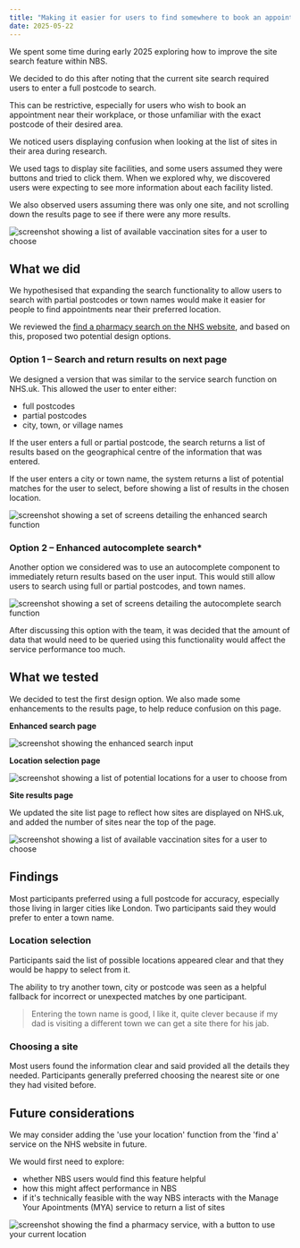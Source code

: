 ```yaml
---
title: "Making it easier for users to find somewhere to book an appointment"
date: 2025-05-22
---
```


We spent some time during early 2025 exploring how to improve the site search feature within NBS. 

We decided to do this after noting that the current site search required users to enter a full postcode to search.  

This can be restrictive, especially for users who wish to book an appointment near their workplace, or those unfamiliar with the exact postcode of their desired area. 

We noticed users displaying confusion when looking at the list of sites in their area during research.   

We used tags to display site facilities, and some users assumed they were buttons and tried to click them. When we explored why, we discovered users were expecting to see more information about each facility listed. 

We also observed users assuming there was only one site, and not scrolling down the results page to see if there were any more results. 

![screenshot showing a list of available vaccination sites for a user to choose](sitelist.png) 

 

## What we did 

We hypothesised that expanding the search functionality to allow users to search with partial postcodes or town names would make it easier for people to find appointments near their preferred location. 

We reviewed the [find a pharmacy search on the NHS website](https://www.nhs.uk/service-search/pharmacy/find-a-pharmacy/), and based on this, proposed two potential design options.   

 

### Option 1 – Search and return results on next page

We designed a version that was similar to the service search function on NHS.uk.  This allowed the user to enter either: 

- full postcodes
- partial postcodes
- city, town, or village names 

If the user enters a full or partial postcode, the search returns a list of results based on the geographical centre of the information that was entered. 

If the user enters a city or town name, the system returns a list of potential matches for the user to select, before showing a list of results in the chosen location. 

![screenshot showing a set of screens detailing the enhanced search function](enhancedsearch.png) 

 

 

### Option 2 – Enhanced autocomplete search*

Another option we considered was to use an autocomplete component to immediately return results based on the user input.  This would still allow users to search using full or partial postcodes, and town names. 

![screenshot showing a set of screens detailing the autocomplete search function](autocomplete-search.png) 

After discussing this option with the team, it was decided that the amount of data that would need to be queried using this functionality would affect the service performance too much. 

## What we tested 

We decided to test the first design option.  We also made some enhancements to the results page, to help reduce confusion on this page. 

**Enhanced search page** 

![screenshot showing the enhanced search input](enhanced-search-input.png) 

**Location selection page** 

![screenshot showing a list of potential locations for a user to choose from](town-results.png) 

**Site results page** 

We updated the site list page to reflect how sites are displayed on NHS.uk, and added the number of sites near the top of the page. 

![screenshot showing a list of available vaccination sites for a user to choose](newsitelist.png) 

 

## Findings 

Most participants preferred using a full postcode for accuracy, especially those living in larger cities like London. Two participants said they would prefer to enter a town name. 

### Location selection

Participants said the list of possible locations appeared clear and that they would be happy to select from it. 

The ability to try another town, city or postcode was seen as a helpful fallback for incorrect or unexpected matches by one participant. 

> Entering the town name is good, I like it, quite clever because if my dad is visiting a different town we can get a site there for his jab. 

### Choosing a site

Most users found the information clear and said provided all the details they needed.  Participants generally preferred choosing the nearest site or one they had visited before.  

## Future considerations

We may consider adding the 'use your location' function from the 'find a' service on the NHS website in future.  

We would first need to explore:

- whether NBS users would find this feature helpful
- how this might affect performance in NBS
- if it's technically feasible with the way NBS interacts with the Manage Your Apointments (MYA) service to return a list of sites

![screenshot showing the find a pharmacy service, with a button to use your current location](find-a-pharmacy.png) 
